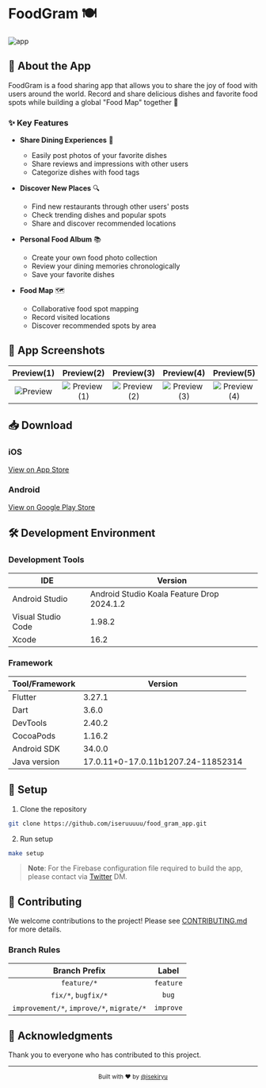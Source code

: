 # FoodGram 🍽️

![app](https://github.com/iseruuuuu/food_gram_app/assets/67954894/4e5198cf-be5c-46e2-8490-fc32f689121e)

## 📱 About the App

FoodGram is a food sharing app that allows you to share the joy of food with users around the world.
Record and share delicious dishes and favorite food spots while building a global "Food Map"
together 🍜

### ✨ Key Features

- **Share Dining Experiences** 📸
    - Easily post photos of your favorite dishes
    - Share reviews and impressions with other users
    - Categorize dishes with food tags

- **Discover New Places** 🔍
    - Find new restaurants through other users' posts
    - Check trending dishes and popular spots
    - Share and discover recommended locations

- **Personal Food Album** 📚
    - Create your own food photo collection
    - Review your dining memories chronologically
    - Save your favorite dishes

- **Food Map** 🗺️
    - Collaborative food spot mapping
    - Record visited locations
    - Discover recommended spots by area

## 📸 App Screenshots

|                                         Preview(1)                                          |                                           Preview(2)                                            |                                           Preview(3)                                            |                                           Preview(4)                                            |                                           Preview(5)                                            |
|:-------------------------------------------------------------------------------------------:|:-----------------------------------------------------------------------------------------------:|:-----------------------------------------------------------------------------------------------:|:-----------------------------------------------------------------------------------------------:|:-----------------------------------------------------------------------------------------------:|
| ![Preview](https://github.com/user-attachments/assets/b89b7f84-71bc-4a71-a711-e1dec038980d) | ![Preview (1)](https://github.com/user-attachments/assets/275c8eaa-3906-4751-a7f4-c34f7932c131) | ![Preview (2)](https://github.com/user-attachments/assets/83272b22-2a78-49c1-8d48-585938d3db4e) | ![Preview (3)](https://github.com/user-attachments/assets/99a793d4-4b4c-4e38-9f6e-d241e38ae60d) | ![Preview (4)](https://github.com/user-attachments/assets/bc7e14a9-aa02-40c1-841f-3dc868ce0ffc) |

## 📥 Download

### iOS

[View on App Store](https://apps.apple.com/jp/app/foodgram/id6474065183)

### Android

[View on Google Play Store](https://play.google.com/store/apps/details?id=com.food_gram_app.com.com.com&hl=ja)

## 🛠️ Development Environment

### Development Tools

| IDE                | Version                                    |
|--------------------|--------------------------------------------|
| Android Studio     | Android Studio Koala Feature Drop 2024.1.2 |
| Visual Studio Code | 1.98.2                                     |
| Xcode              | 16.2                                       |

### Framework

| Tool/Framework | Version                            |
|----------------|------------------------------------|
| Flutter        | 3.27.1                             |
| Dart           | 3.6.0                              |
| DevTools       | 2.40.2                             |
| CocoaPods      | 1.16.2                             |
| Android SDK    | 34.0.0                             |
| Java version   | 17.0.11+0-17.0.11b1207.24-11852314 |

## 🚀 Setup

1. Clone the repository

```bash
git clone https://github.com/iseruuuuu/food_gram_app.git
```

2. Run setup

```bash
make setup
```

> **Note**: For the Firebase configuration file required to build the app, please contact
> via [Twitter](https://twitter.com/isekiryu) DM.

## 🤝 Contributing

We welcome contributions to the project! Please see [CONTRIBUTING.md](./CONTRIBUTING.md) for more
details.

### Branch Rules

|               Branch Prefix               |   Label   |
|:-----------------------------------------:|:---------:|
|                `feature/*`                | `feature` |
|            `fix/*`, `bugfix/*`            |   `bug`   |
| `improvement/*`, `improve/*`, `migrate/*` | `improve` |

## 🙏 Acknowledgments

Thank you to everyone who has contributed to this project.

---

<div align="center">
  <sub>Built with ❤️ by <a href="https://twitter.com/isekiryu">@isekiryu</a></sub>
</div>
